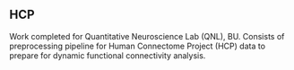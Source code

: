 ## HCP

Work completed for Quantitative Neuroscience Lab (QNL), BU. Consists of preprocessing pipeline
for Human Connectome Project (HCP) data to prepare for dynamic functional connectivity analysis. 
